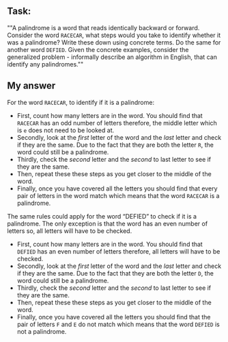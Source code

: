 ## Task:

""A palindrome is a word that reads identically backward or forward. Consider the word `RACECAR`, what steps would you take to identify whether it was a palindrome? Write these down using concrete terms. Do the same for another word `DEFIED`.
Given the concrete examples, consider the generalized problem - informally describe an algorithm in English, that can identify any palindromes.""

## My answer

For the word `RACECAR`, to identify if it is a palindrome:
 * First, count how many letters are in the word. You should find that `RACECAR` has an odd number of letters therefore, the middle letter which is `e` does not need to be looked at. 
 * Secondly, look at the *first* letter of the word and the *last* letter and check if they are the same. Due to the fact that they are both the letter `R`, the word could still be a palindrome.
 * Thirdly, check the *second* letter and the *second* to last letter to see if they are the same.
 * Then, repeat these these steps as you get closer to the middle of the word.
 * Finally, once you have covered all the letters you should find that every pair of letters in the word match which means that the word `RACECAR` is a palindrome.

The same rules could apply for the word “DEFIED” to check if it is a palindrome. The only exception is that the word has an even number of letters so, all letters will have to be checked.

* First, count how many letters are in the word. You should find that `DEFIED` has an even number of letters therefore, all letters will have to be checked. 
 * Secondly, look at the *first* letter of the word and the *last* letter and check if they are the same. Due to the fact that they are both the letter `D`, the word could still be a palindrome.
 * Thirdly, check the *second* letter and the *second* to last letter to see if they are the same.
 * Then, repeat these these steps as you get closer to the middle of the word.
 * Finally, once you have covered all the letters you should find that the pair of letters `F` and `E` do not match which means that the word `DEFIED` is not a palindrome.
